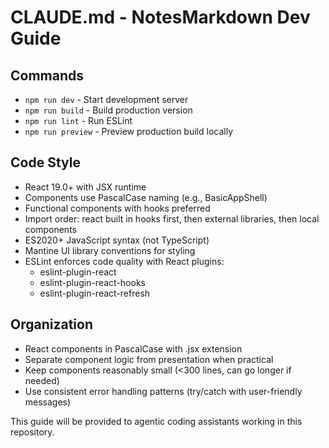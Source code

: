# CLAUDE.md - NotesMarkdown Dev Guide

## Commands
- `npm run dev` - Start development server
- `npm run build` - Build production version
- `npm run lint` - Run ESLint
- `npm run preview` - Preview production build locally

## Code Style
- React 19.0+ with JSX runtime
- Components use PascalCase naming (e.g., BasicAppShell)
- Functional components with hooks preferred
- Import order: react built in hooks first, then external libraries, then local components
- ES2020+ JavaScript syntax (not TypeScript)
- Mantine UI library conventions for styling
- ESLint enforces code quality with React plugins:
  - eslint-plugin-react
  - eslint-plugin-react-hooks
  - eslint-plugin-react-refresh

## Organization
- React components in PascalCase with .jsx extension
- Separate component logic from presentation when practical
- Keep components reasonably small (<300 lines, can go longer if needed)
- Use consistent error handling patterns (try/catch with user-friendly messages)

This guide will be provided to agentic coding assistants working in this repository.